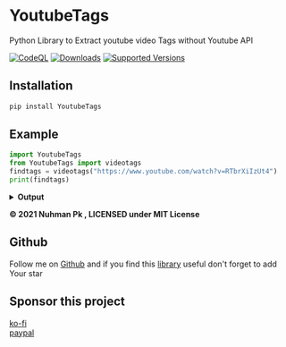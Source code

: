 # YoutubeTags
Python Library to Extract youtube video Tags without Youtube API

[![CodeQL](https://github.com/bughunter0/YoutubeTags/actions/workflows/codeql-analysis.yml/badge.svg)](https://github.com/bughunter0/YoutubeTags/actions/workflows/codeql-analysis.yml)
[![Downloads](https://pepy.tech/badge/Youtubetags)](https://pepy.tech/project/YoutubeTags)
[![Supported Versions](https://img.shields.io/pypi/pyversions/Youtubetags.svg)](https://pypi.org/project/YoutubeTags)

## Installation

```python
pip install YoutubeTags

```
## Example
```python
import YoutubeTags
from YoutubeTags import videotags
findtags = videotags("https://www.youtube.com/watch?v=RTbrXiIzUt4")
print(findtags)
```
<details>
  <summary><b>Output</b></summary>
<br/>

```
Right To Repair, right to repair, MKBHD, right to repair movement, Apple, Apple vs, 
repairing iPhone, iPhone 12, Tesla right to repair, Apple right to repair

```

</details>


<b>© 2021 Nuhman Pk , LICENSED under MIT License</b>

## Github

Follow me on [Github](https://www.github.com/bughunter0) and if you find this [library](https://github.com/bughunter0/YoutubeTags) useful don't forget to add Your star

## Sponsor this project
[ko-fi](https://ko-fi.com/nuhmanpk)<br>
[paypal](https://www.paypal.me/nuhmanpk)
